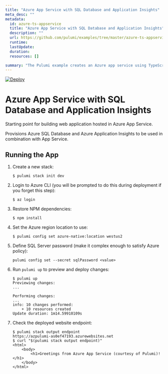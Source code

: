 ```yaml
---
title: "Azure App Service with SQL Database and Application Insights"
meta_desc: ""
metadata:
  id: azure-ts-appservice
  title: "Azure App Service with SQL Database and Application Insights"
  description: ""
  url: https://github.com/pulumi/examples/tree/master/azure-ts-appservice
  runtime: 
  lastUpdate: 
  duration: 
  resources: []

summary: "The Pulumi example creates an Azure app service using TypeScript and the Azure SDK for JavaScript. It creates an application, web service plan, and a custom domain in Azure using Pulumi’s infrastructure-as-code programming model. It leverages Azure’s compute, database, and storage services for deployments, automations, and scalability. It serves as an example of using Pulumi to easily create cloud infrastructure for web applications on Azure in TypeScript."
---
```


[![Deploy](https://get.pulumi.com/new/button.svg)](https://app.pulumi.com/new?template=https://github.com/pulumi/examples/blob/master/azure-ts-appservice/README.md)

# Azure App Service with SQL Database and Application Insights

Starting point for building web application hosted in Azure App Service.

Provisions Azure SQL Database and Azure Application Insights to be used in combination
with App Service.

## Running the App

1.  Create a new stack:

    ```
    $ pulumi stack init dev
    ```

1.  Login to Azure CLI (you will be prompted to do this during deployment if you forget this step):

    ```
    $ az login
    ```

1.  Restore NPM dependencies:

    ```
    $ npm install
    ```

1. Set the Azure region location to use:
    
    ```
    $ pulumi config set azure-native:location westus2
    ```
  
1. Define SQL Server password (make it complex enough to satisfy Azure policy):

    ```
    pulumi config set --secret sqlPassword <value>
    ```

1.  Run `pulumi up` to preview and deploy changes:

    ``` 
    $ pulumi up
    Previewing changes:
    ...

    Performing changes:
    ...
    info: 10 changes performed:
        + 10 resources created
    Update duration: 1m14.59910109s
    ```

1.  Check the deployed website endpoint:

    ```
    $ pulumi stack output endpoint
    https://azpulumi-as0ef47193.azurewebsites.net
    $ curl "$(pulumi stack output endpoint)"
    <html>
        <body>
            <h1>Greetings from Azure App Service (courtesy of Pulumi)!</h1>
        </body>
    </html>
    ```

